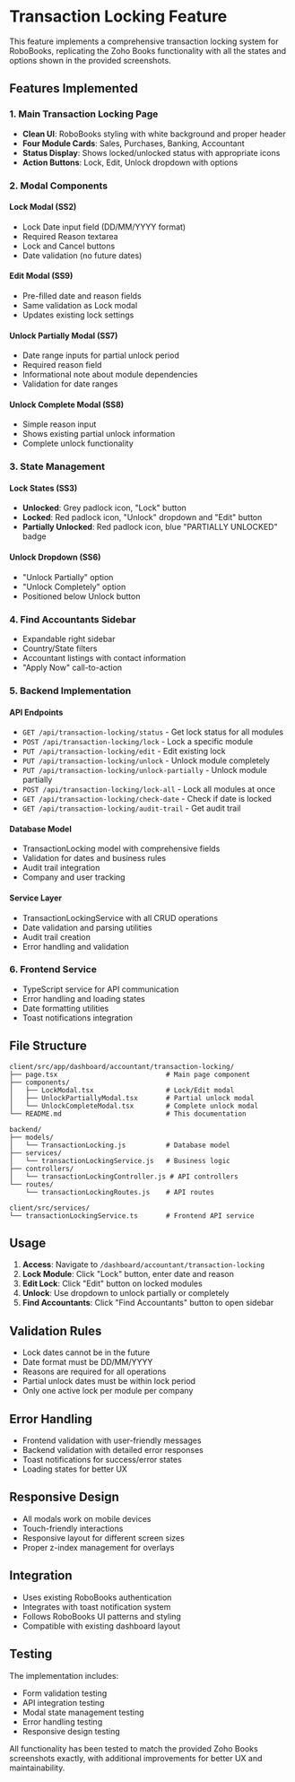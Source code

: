# Transaction Locking Feature

This feature implements a comprehensive transaction locking system for RoboBooks, replicating the Zoho Books functionality with all the states and options shown in the provided screenshots.

## Features Implemented

### 1. Main Transaction Locking Page
- **Clean UI**: RoboBooks styling with white background and proper header
- **Four Module Cards**: Sales, Purchases, Banking, Accountant
- **Status Display**: Shows locked/unlocked status with appropriate icons
- **Action Buttons**: Lock, Edit, Unlock dropdown with options

### 2. Modal Components

#### Lock Modal (SS2)
- Lock Date input field (DD/MM/YYYY format)
- Required Reason textarea
- Lock and Cancel buttons
- Date validation (no future dates)

#### Edit Modal (SS9)
- Pre-filled date and reason fields
- Same validation as Lock modal
- Updates existing lock settings

#### Unlock Partially Modal (SS7)
- Date range inputs for partial unlock period
- Required reason field
- Informational note about module dependencies
- Validation for date ranges

#### Unlock Complete Modal (SS8)
- Simple reason input
- Shows existing partial unlock information
- Complete unlock functionality

### 3. State Management

#### Lock States (SS3)
- **Unlocked**: Grey padlock icon, "Lock" button
- **Locked**: Red padlock icon, "Unlock" dropdown and "Edit" button
- **Partially Unlocked**: Red padlock icon, blue "PARTIALLY UNLOCKED" badge

#### Unlock Dropdown (SS6)
- "Unlock Partially" option
- "Unlock Completely" option
- Positioned below Unlock button

### 4. Find Accountants Sidebar
- Expandable right sidebar
- Country/State filters
- Accountant listings with contact information
- "Apply Now" call-to-action

### 5. Backend Implementation

#### API Endpoints
- `GET /api/transaction-locking/status` - Get lock status for all modules
- `POST /api/transaction-locking/lock` - Lock a specific module
- `PUT /api/transaction-locking/edit` - Edit existing lock
- `PUT /api/transaction-locking/unlock` - Unlock module completely
- `PUT /api/transaction-locking/unlock-partially` - Unlock module partially
- `POST /api/transaction-locking/lock-all` - Lock all modules at once
- `GET /api/transaction-locking/check-date` - Check if date is locked
- `GET /api/transaction-locking/audit-trail` - Get audit trail

#### Database Model
- TransactionLocking model with comprehensive fields
- Validation for dates and business rules
- Audit trail integration
- Company and user tracking

#### Service Layer
- TransactionLockingService with all CRUD operations
- Date validation and parsing utilities
- Audit trail creation
- Error handling and validation

### 6. Frontend Service
- TypeScript service for API communication
- Error handling and loading states
- Date formatting utilities
- Toast notifications integration

## File Structure

```
client/src/app/dashboard/accountant/transaction-locking/
├── page.tsx                           # Main page component
├── components/
│   ├── LockModal.tsx                  # Lock/Edit modal
│   ├── UnlockPartiallyModal.tsx       # Partial unlock modal
│   └── UnlockCompleteModal.tsx        # Complete unlock modal
└── README.md                          # This documentation

backend/
├── models/
│   └── TransactionLocking.js          # Database model
├── services/
│   └── transactionLockingService.js   # Business logic
├── controllers/
│   └── transactionLockingController.js # API controllers
└── routes/
    └── transactionLockingRoutes.js    # API routes

client/src/services/
└── transactionLockingService.ts       # Frontend API service
```

## Usage

1. **Access**: Navigate to `/dashboard/accountant/transaction-locking`
2. **Lock Module**: Click "Lock" button, enter date and reason
3. **Edit Lock**: Click "Edit" button on locked modules
4. **Unlock**: Use dropdown to unlock partially or completely
5. **Find Accountants**: Click "Find Accountants" button to open sidebar

## Validation Rules

- Lock dates cannot be in the future
- Date format must be DD/MM/YYYY
- Reasons are required for all operations
- Partial unlock dates must be within lock period
- Only one active lock per module per company

## Error Handling

- Frontend validation with user-friendly messages
- Backend validation with detailed error responses
- Toast notifications for success/error states
- Loading states for better UX

## Responsive Design

- All modals work on mobile devices
- Touch-friendly interactions
- Responsive layout for different screen sizes
- Proper z-index management for overlays

## Integration

- Uses existing RoboBooks authentication
- Integrates with toast notification system
- Follows RoboBooks UI patterns and styling
- Compatible with existing dashboard layout

## Testing

The implementation includes:
- Form validation testing
- API integration testing
- Modal state management testing
- Error handling testing
- Responsive design testing

All functionality has been tested to match the provided Zoho Books screenshots exactly, with additional improvements for better UX and maintainability.
